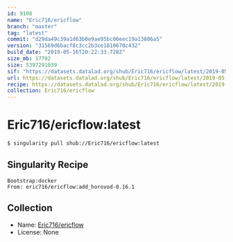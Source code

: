 ```yaml
---
id: 9108
name: "Eric716/ericflow"
branch: "master"
tag: "latest"
commit: "d29da49c39a1d63b0e9ae95bc00eec19a13806a5"
version: "31569d6bacf8c3cc2b3ce1810670c432"
build_date: "2019-05-16T20:22:33.728Z"
size_mb: 17702
size: 5397291039
sif: "https://datasets.datalad.org/shub/Eric716/ericflow/latest/2019-05-16-d29da49c-31569d6b/31569d6bacf8c3cc2b3ce1810670c432.simg"
url: https://datasets.datalad.org/shub/Eric716/ericflow/latest/2019-05-16-d29da49c-31569d6b/
recipe: https://datasets.datalad.org/shub/Eric716/ericflow/latest/2019-05-16-d29da49c-31569d6b/Singularity
collection: Eric716/ericflow
---
```


# Eric716/ericflow:latest

```bash
$ singularity pull shub://Eric716/ericflow:latest
```

## Singularity Recipe

```singularity
Bootstrap:docker  
From: eric716/ericflow:add_horovod-0.16.1
```

## Collection

 - Name: [Eric716/ericflow](https://github.com/Eric716/ericflow)
 - License: None

